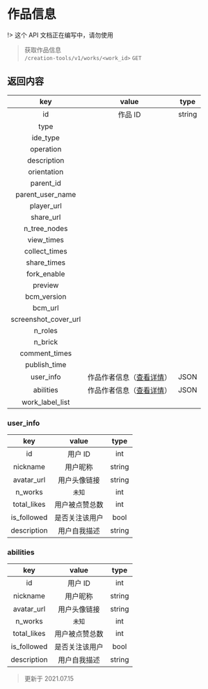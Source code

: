 # 作品信息

!> 这个 API 文档正在编写中，请勿使用

> 获取作品信息  
> `/creation-tools/v1/works/<work_id>` `GET`

## 返回内容

|         key          |                 value                  |  type  |
| :------------------: | :------------------------------------: | :----: |
|          id          |                作品 ID                 | string |
|         type         |                                        |        |
|       ide_type       |                                        |        |
|      operation       |                                        |        |
|     description      |                                        |        |
|     orientation      |                                        |        |
|      parent_id       |                                        |        |
|   parent_user_name   |                                        |        |
|      player_url      |                                        |        |
|      share_url       |                                        |        |
|     n_tree_nodes     |                                        |        |
|      view_times      |                                        |        |
|    collect_times     |                                        |        |
|     share_times      |                                        |        |
|     fork_enable      |                                        |        |
|       preview        |                                        |        |
|     bcm_version      |                                        |        |
|       bcm_url        |                                        |        |
| screenshot_cover_url |                                        |        |
|       n_roles        |                                        |        |
|       n_brick        |                                        |        |
|    comment_times     |                                        |        |
|     publish_time     |                                        |        |
|      user_info       | 作品作者信息（[查看详情](#user_info)） |  JSON  |
|      abilities       | 作品作者信息（[查看详情](#abilities)） |  JSON  |
|   work_label_list    |                                        |        |

### user_info

|     key     |     value      |  type  |
| :---------: | :------------: | :----: |
|     id      |    用户 ID     |  int   |
|  nickname   |    用户昵称    | string |
| avatar_url  |  用户头像链接  | string |
|   n_works   |     `未知`     |  int   |
| total_likes | 用户被点赞总数 |  int   |
| is_followed | 是否关注该用户 |  bool  |
| description |  用户自我描述  | string |

### abilities

|     key     |     value      |  type  |
| :---------: | :------------: | :----: |
|     id      |    用户 ID     |  int   |
|  nickname   |    用户昵称    | string |
| avatar_url  |  用户头像链接  | string |
|   n_works   |     `未知`     |  int   |
| total_likes | 用户被点赞总数 |  int   |
| is_followed | 是否关注该用户 |  bool  |
| description |  用户自我描述  | string |

> 更新于 2021.07.15
